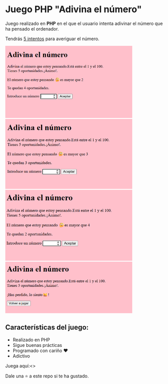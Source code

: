 # Juego PHP "Adivina el número"

Juego realizado en **PHP** en el que el usuario intenta adivinar el número que ha pensado el ordenador.

Tendrás <ins>5 intentos</ins> para averiguar el número.

<img  width="400px" src="img/img1.png">
<img width="400px"  src="img/img2.png">
<img width="400px"  src="img/img3.png">
<img width="400px"  src="img/img4.png">

##  Características del juego:

* Realizado en PHP
* Sigue buenas prácticas
* Programado con cariño ❤️
* Adictivo

Juega aquí:<>

Dale una ⭐ a este repo si te ha gustado.
